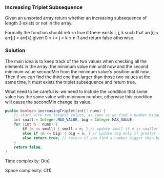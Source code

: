 ### Increasing Triplet Subsequence
Given an unsorted array return whether an increasing subsequence of length 3 exists or not in the array.

Formally the function should return true if there exists i, j, k
such that arr[i] < arr[j] < arr[k] given 0 ≤ i < j < k ≤ n-1 and return false otherwise.




### Solution
The main idea is to keep track of the two values when checking all the elements in the array: the minimum value min until now and the second minimum value secondMin from the minimum value's position until now. Then if we can find the third one that larger than those two values at the same time, it must exists the triplet subsequence and return true.

What need to be careful is: we need to include the condition that some value has the same value with minimum number, otherwise this condition will cause the secondMin change its value.
```java
public boolean increasingTriplet(int[] nums) {
    // start with two largest values, as soon as we find a number bigger than both, while both have been updated, return true.
    int small = Integer.MAX_VALUE, big = Integer.MAX_VALUE;
    for (int n : nums) {
        if (n <= small) { small = n; } // update small if n is smaller than both
        else if (n <= big) { big = n; } // update big only if greater than small but smaller than big
        else return true; // return if you find a number bigger than both
    }
    return false;
}
```

Time complexity: O(n)

Space complexity: O(1)
